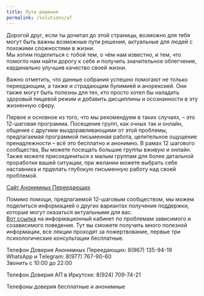 ```yaml
---
title: Пути решения
permalink: /solutions/af
---
```

Дорогой друг, если ты дочитал до этой страницы, возможно для тебя могут быть важны возможные пути решения, актуальные для людей с похожими сложностями в жизни.  
Мы хотим поделиться с тобой тем, о чём нам известно, и тем, что помогло нам найти дорогу к себе и получить значительное облегчение, кардинально улучшив качество своей жизни.

Важно отметить, что данные собрания успешно помогают не только переедающим, а также и страдающим булимией и анорексией.
Они также могут быть полезны для тех, кто просто хотел бы наладить здоровый пищевой режим и добавить дисциплины и осознанности в эту жизненную сферу.

Первое и основное из того, что мы рекомендуем в таких случаях, – это 12-шаговая программа.
Посещение групп, как очных так и онлайн, общение с другими выздоравливающими от этой проблемы, предлагаемая программой письменная работа, целительное ощущение пренадлежности – всё это бесплатно и анонимно.
В рамах 12 шагового сообщества, Вы можете посещать большие группы вживую и онлайн. 
Также можете присоединиться к малым группам для более детальной проработки вашей ситуации, при желании можете выбрать себе наставника и прделать глубокую письменную работу над своей проблемой.

[Сайт Анонимных Переедающих](https://overeaters.ru/)

Помимо помощи, предлагаемой 12-шаговым сообществом, мы можем поделиться информацией о других вариантах получения поддержки, которые могут оказаться актуальными для вас.  
[Вот ссылка](https://vk.com/ikc_spb_com) на информационный кабинет по проблемам зависимого и созависимого поведения. Тут вы сможете получить много полезной информации, все лекции проходят за пожертвование, первые три психологические консультации бесплатные.

Телефон Доверия Анонимных Переедающих: 8(967) 135-94-19  
WhatsApp и Тelegram: 8(977) 767-90-60  
Звонить с 10:00 до 22:00

Телефон Доверия АП в Иркутске: 8(924) 709-74-21

Телефоны доверия бесплатные и анонимные